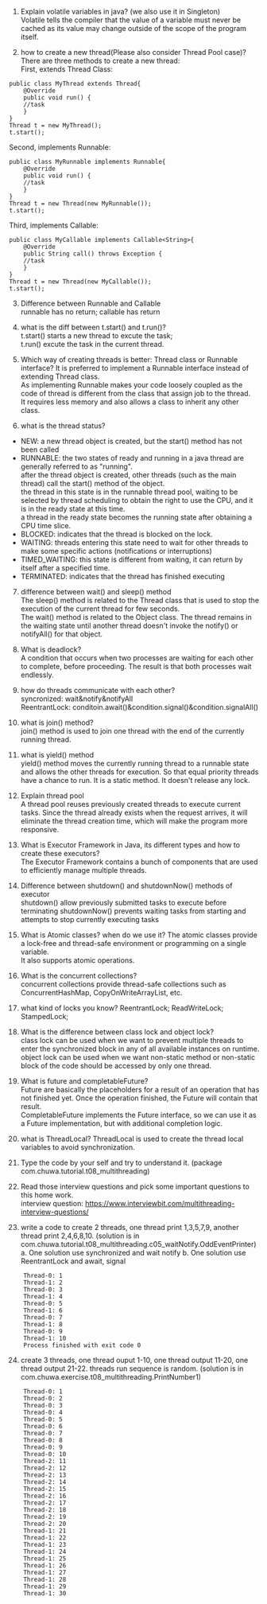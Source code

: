 1. Explain volatile variables in java? (we also use it in Singleton)  
Volatile tells the compiler that the value of a variable must never be cached as its value may change outside of the scope of the program itself.

2. how to create a new thread(Please also consider Thread Pool case)?
There are three methods to create a new thread:  
First, extends Thread Class:  
```aidl
public class MyThread extends Thread{
    @Override
    public void run() {
    //task
    }
}
Thread t = new MyThread();
t.start();
```
Second, implements Runnable:
```aidl
public class MyRunnable implements Runnable{
    @Override
    public void run() {
    //task
    }
}
Thread t = new Thread(new MyRunnable());
t.start();
```
Third, implements Callable:
```aidl
public class MyCallable implements Callable<String>{
    @Override
    public String call() throws Exception {
    //task
    }
}
Thread t = new Thread(new MyCallable());
t.start();
```
3. Difference between Runnable and Callable  
runnable has no return; callable has return

4. what is the diff between t.start() and t.run()?  
t.start() starts a new thread to excute the task;  
t.run() excute the task in the current thread.

5. Which way of creating threads is better: Thread class or Runnable interface?
It is preferred to implement a Runnable interface instead of extending Thread class.  
As implementing Runnable makes your code loosely coupled as the code of thread is different from the class that assign job to the thread.  
It requires less memory and also allows a class to inherit any other class.

6. what is the thread status?  
* NEW: a new thread object is created, but the start() method has not been called  
* RUNNABLE: the two states of ready and running in a java thread are generally referred to as "running".  
after the thread object is created, other threads (such as the main thread) call the start() method of the object.  
the thread in this state is in the runnable thread pool, waiting to be selected by thread scheduling to obtain the right to use the CPU,
and it is in the ready state at this time.  
a thread in the ready state becomes the running state after obtaining a CPU time slice.  
* BLOCKED: indicates that the thread is blocked on the lock.  
* WAITING: threads entering this state need to wait for other threads to make some specific actions (notifications or interruptions)  
* TIMED_WAITING: this state is different from waiting, it can return by itself after a specified time.  
* TERMINATED: indicates that the thread has finished executing  

7. difference between wait() and sleep() method  
The sleep() method is related to the Thread class that is used to stop the execution of the current thread for few seconds.  
The wait() method is related to the Object class. The thread remains in the waiting state until another thread doesn't invoke the notify() or notifyAll() for that object.  

8. What is deadlock?  
A condition that occurs when two processes are waiting for each other to complete, before proceeding. The result is that both processes wait endlessly.  

9. how do threads communicate with each other?  
syncronized: wait&notify&notifyAll  
ReentrantLock: conditoin.await()&condition.signal()&condition.signalAll()  

10. what is join() method?  
join() method is used to join one thread with the end of the currently running thread.  

11. what is yield() method  
yield() method moves the currently running thread to a runnable state and allows the other threads for execution.
So that equal priority threads have a chance to run. It is a static method. It doesn't release any lock.  

12. Explain thread pool  
A thread pool reuses previously created threads to execute current tasks.
Since the thread already exists when the request arrives, it will eliminate the thread creation time, which will make the program more responsive.  


13. What is Executor Framework in Java, its different types and how to create these
    executors?  
The Executor Framework contains a bunch of components that are used to efficiently manage multiple threads.  

14. Difference between shutdown() and shutdownNow() methods of executor  
shutdown() allow previously submitted tasks to execute before terminating
shutdownNow() prevents waiting tasks from starting and attempts to stop currently executing tasks  

15. What is Atomic classes? when do we use it?
The atomic classes provide a lock-free and thread-safe environment or programming on a single variable.  
It also supports atomic operations.  

16. What is the concurrent collections?  
concurrent collections provide thread-safe collections such as ConcurrentHashMap, CopyOnWriteArrayList, etc.  

17. what kind of locks you know?
ReentrantLock; ReadWriteLock; StampedLock;   

18. What is the difference between class lock and object lock?  
class lock can be used when we want to prevent multiple threads to enter the synchronized block in any of all available instances on runtime.  
object lock can be used when we want non-static method or non-static block of the code should be accessed by only one thread.  

19. What is future and completableFuture?  
Future are basically the placeholders for a result of an operation that has not finished yet. Once the operation finished, the Future will contain that result.  
CompletableFuture implements the Future interface, so we can use it as a Future implementation, but with additional completion logic.  

20. what is ThreadLocal?
ThreadLocal is used to create the thread local variables to avoid synchronization.   

21. Type the code by your self and try to understand it. (package
    com.chuwa.tutorial.t08_multithreading)  

22. Read those interview questions and pick some important questions to this home
    work.  
interview question: https://www.interviewbit.com/multithreading-interview-questions/  

23. write a code to create 2 threads, one thread print 1,3,5,7,9, another thread print
    2,4,6,8,10. (solution is in
    com.chuwa.tutorial.t08_multithreading.c05_waitNotify.OddEventPrinter)
    a. One solution use synchronized and wait notify
    b. One solution use ReentrantLock and await, signal
```aidl
    Thread-0: 1
    Thread-1: 2
    Thread-0: 3
    Thread-1: 4
    Thread-0: 5
    Thread-1: 6
    Thread-0: 7
    Thread-1: 8
    Thread-0: 9
    Thread-1: 10
    Process finished with exit code 0
```
24. create 3 threads, one thread ouput 1-10, one thread output 11-20, one thread
    output 21-22. threads run sequence is random. (solution is in
    com.chuwa.exercise.t08_multithreading.PrintNumber1)
```aidl
    Thread-0: 1
    Thread-0: 2
    Thread-0: 3
    Thread-0: 4
    Thread-0: 5
    Thread-0: 6
    Thread-0: 7
    Thread-0: 8
    Thread-0: 9
    Thread-0: 10
    Thread-2: 11
    Thread-2: 12
    Thread-2: 13
    Thread-2: 14
    Thread-2: 15
    Thread-2: 16
    Thread-2: 17
    Thread-2: 18
    Thread-2: 19
    Thread-2: 20
    Thread-1: 21
    Thread-1: 22
    Thread-1: 23
    Thread-1: 24
    Thread-1: 25
    Thread-1: 26
    Thread-1: 27
    Thread-1: 28
    Thread-1: 29
    Thread-1: 30
```
   
